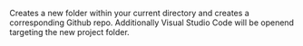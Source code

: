 Creates a new folder within your current directory and creates a corresponding Github repo.
Additionally Visual Studio Code will be openend targeting the new project folder. 

